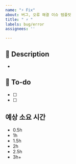 ```yaml
---
name: "⚡ Fix"
about: 버그, 오류 해결 이슈 템플릿
title: " ⚡ "
labels: bug/error
assignees: ''

---
```


## 📌 Description
- 

## 📝 To-do
- [ ] 
- [ ]

## 예상 소요 시간
- 0.5h
- 1h
- 1.5h
- 2h
- 2.5h
- 3h+
